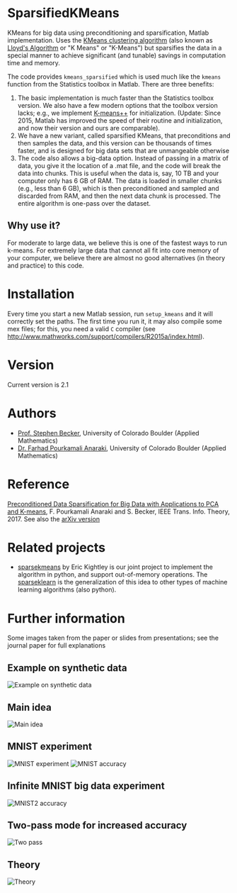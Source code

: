 # SparsifiedKMeans
KMeans for big data using preconditioning and sparsification, Matlab implementation. Uses the [KMeans clustering algorithm](https://en.wikipedia.org/wiki/K-means_clustering) (also known as [Lloyd's Algorithm](https://en.wikipedia.org/wiki/Lloyd%27s_algorithm) or "K Means" or "K-Means") but sparsifies the data in a special manner to achieve significant (and tunable) savings in computation time and memory.

The code provides `kmeans_sparsified` which is used much like the `kmeans` function from the Statistics toolbox in Matlab.
There are three benefits:

1. The basic implementation is much faster than the Statistics toolbox version. We also have a few modern options that the toolbox version lacks; e.g., we implement [K-means++](https://en.wikipedia.org/wiki/K-means%2B%2B) for initialization. (Update: Since 2015, Matlab has improved the speed of their routine and initialization, and now their version and ours are comparable).
2. We have a new variant, called sparsified KMeans, that preconditions and then samples the data, and this version can be thousands of times faster, and is designed for big data sets that are unmangeable otherwise
3. The code also allows a big-data option. Instead of passing in a matrix of data, you give it the location of a .mat file, and the code will break the data into chunks. This is useful when the data is, say, 10 TB and your computer only has 6 GB of RAM. The data is loaded in smaller chunks (e.g., less than 6 GB), which is then preconditioned and sampled and discarded from RAM, and then the next data chunk is processed. The entire algorithm is one-pass over the dataset.

## Why use it?
For moderate to large data, we believe this is one of the fastest ways to run k-means. For extremely large data that cannot all fit into core memory of your computer, we believe there are almost no good alternatives (in theory and practice) to this code.

# Installation
Every time you start a new Matlab session, run `setup_kmeans` and it will correctly set the paths. The first time you run it, it may also compile some mex files; for this, you need a valid `C` compiler (see http://www.mathworks.com/support/compilers/R2015a/index.html).

# Version
Current version is 2.1


# Authors
* [Prof. Stephen Becker](http://amath.colorado.edu/faculty/becker/), University of Colorado Boulder (Applied Mathematics)
* [Dr. Farhad Pourkamali Anaraki](http://www.pourkamali.com/), University of Colorado Boulder (Applied Mathematics)

# Reference
[Preconditioned Data Sparsification for Big Data with Applications to PCA and K-means](https://doi.org/10.1109/TIT.2017.2672725), F. Pourkamali Anaraki and S. Becker, IEEE Trans. Info. Theory, 2017.  See also the [arXiv version](https://arxiv.org/abs/1511.00152)

# Related projects
* [sparsekmeans](https://github.com/EricKightley/sparsekmeans) by Eric Kightley is our joint project to implement the algorithm in python, and support out-of-memory operations.
The [sparseklearn](https://github.com/EricKightley/sparseklearn) is the generalization of this idea to other types of machine learning algorithms (also python).

# Further information
Some images taken from the paper or slides from presentations; see the journal paper for full explanations

## Example on synthetic data
![Example on synthetic data](figs/example.png?raw=true "Example on synthetic data")

## Main idea
![Main idea](figs/slides_mainIdea.jpg?raw=true "Explaining our concept")
## MNIST experiment
![MNIST experiment](figs/slides_experiment1.jpg?raw=true "Experiment 1")
![MNIST accuracy](figs/slides_experiment2.jpg?raw=true "Experiment 2")

## Infinite MNIST big data experiment
![MNIST2 accuracy](figs/slides_experiment3.jpg?raw=true "Experiment 3")

## Two-pass mode for increased accuracy
![Two pass](figs/slides_experiment4.jpg?raw=true "Experiment 4")

## Theory
![Theory](figs/slides_theory.jpg?raw=true "Theorems")
